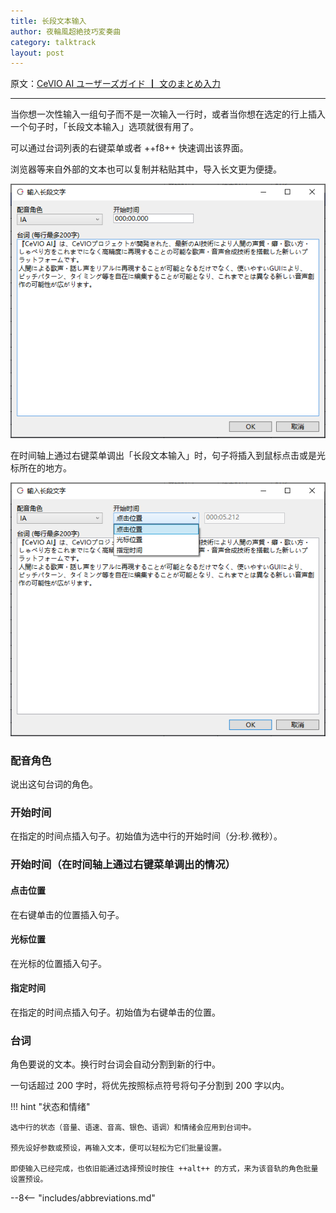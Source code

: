 ```yaml
---
title: 长段文本输入
author: 夜輪風超絶技巧変奏曲
category: talktrack
layout: post
---
```

原文：[CeVIO AI ユーザーズガイド ┃ 文のまとめ入力](https://cevio.jp/guide/cevio_ai/talktrack/longsentence/)

---
当你想一次性输入一组句子而不是一次输入一行时，或者当你想在选定的行上插入一个句子时，「长段文本输入」选项就很有用了。

可以通过台词列表的右键菜单或者 ++f8++ 快速调出该界面。

浏览器等来自外部的文本也可以复制并粘贴其中，导入长文更为便捷。

![invoke Enter Text Collectively](images/3.4.1.png)

在时间轴上通过右键菜单调出「长段文本输入」时，句子将插入到鼠标点击或是光标所在的地方。

![invoke Enter Text Collectively on Timeline](images/3.4.2.png)

### 配音角色

说出这句台词的角色。

### 开始时间

在指定的时间点插入句子。初始值为选中行的开始时间（分:秒.微秒）。

### 开始时间（在时间轴上通过右键菜单调出的情况）

#### 点击位置

在右键单击的位置插入句子。

#### 光标位置

在光标的位置插入句子。

#### 指定时间

在指定的时间点插入句子。初始值为右键单击的位置。

### 台词

角色要说的文本。换行时台词会自动分割到新的行中。

一句话超过 200 字时，将优先按照标点符号将句子分割到 200 字以内。

!!! hint "状态和情绪"

    选中行的状态（音量、语速、音高、银色、语调）和情绪会应用到台词中。

    预先设好参数或预设，再输入文本，便可以轻松为它们批量设置。
    
    即使输入已经完成，也依旧能通过选择预设时按住 ++alt++ 的方式，来为该音轨的角色批量设置预设。

--8<-- "includes/abbreviations.md"
